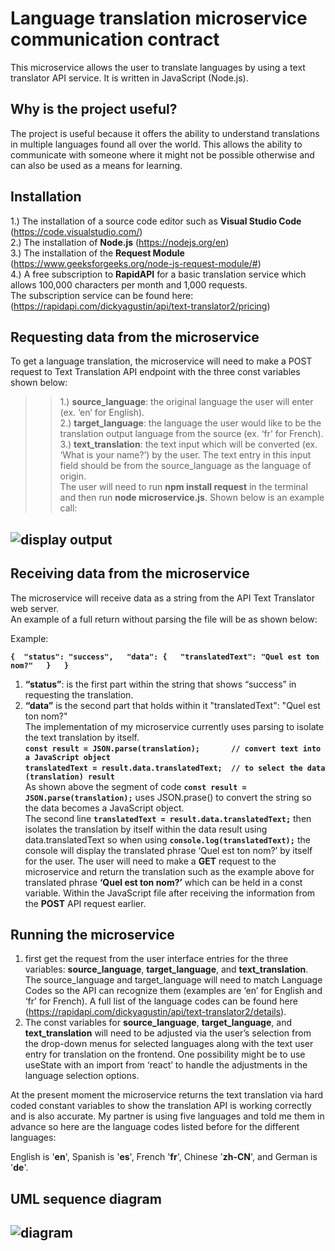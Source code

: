 # Language translation microservice communication contract

This microservice allows the user to translate languages by using a text translator API service. It is written in JavaScript (Node.js).

## Why is the project useful?

The project is useful because it offers the ability to understand translations in multiple languages found all over the world. This allows the ability to communicate with someone where it might not be possible otherwise and can also be used as a means for learning.

## Installation

1.) The installation of a source code editor such as **Visual Studio Code** (https://code.visualstudio.com/)  
2.) The installation of **Node.js** (https://nodejs.org/en)  
3.) The installation of the **Request Module** (https://www.geeksforgeeks.org/node-js-request-module/#)  
4.) A free subscription to **RapidAPI** for a basic translation service which allows 100,000 characters per month and 1,000 requests.  
    The subscription service can be found here: (https://rapidapi.com/dickyagustin/api/text-translator2/pricing)

## Requesting data from the microservice

To get a language translation, the microservice will need to make a POST request to Text Translation API endpoint with the three const variables shown below:    
>>1.)	**source_language**: the original language the user will enter (ex. ‘en’ for English).  
>>2.)	**target_language**: the language the user would like to be the translation output language from the source (ex. ‘fr’ for French).  
>>3.)	**text_translation**: the text input which will be converted (ex. ‘What is your name?’) by the user. The text entry in this input field should be from the     source_language as the language of origin.  
The user will need to run **npm install request** in the terminal and then run **node microservice.js**. Shown below is an example call:

![display output](https://user-images.githubusercontent.com/91235854/236703295-9cd4fc82-bfb5-411e-8280-256914e0d22e.png)
---

## Receiving data from the microservice

The microservice will receive data as a string from the API Text Translator web server.  
An example of a full return without parsing the file will be as shown below:  

Example:  

**`{ 
    "status": "success",  
    "data": {  
        "translatedText": "Quel est ton nom?"  
    }  
}  `**
1.	**“status”**: is the first part within the string that shows “success” in requesting the translation.  
2.	**“data”** is the second part that holds within it "translatedText": "Quel est ton nom?"  
The implementation of my microservice currently uses parsing to isolate the text translation by itself.  
**`const result = JSON.parse(translation);       // convert text into a JavaScript object`**  
**`translatedText = result.data.translatedText;  // to select the data (translation) result`**  
As shown above the segment of code **`const result = JSON.parse(translation);`** uses JSON.prase() to convert the string so the data becomes a JavaScript object.  
The second line **`translatedText = result.data.translatedText;`**  then isolates the translation by itself within the data result using data.translatedText so when using **`console.log(translatedText);`** the console will display the translated phrase ‘Quel est ton nom?’ by itself for the user.
The user will need to make a **GET** request to the microservice and return the translation such as the example above for translated phrase **‘Quel est ton nom?’** which can be held in a const variable. Within the JavaScript file after receiving the information from the **POST** API request earlier. 

## Running the microservice

1. first get the request from the user interface entries for the three variables: **source_language**, **target_language**, and **text_translation**.   The source_language and target_language will need to match Language Codes so the API can recognize them (examples are ‘en’ for English and ‘fr’ for French). A full list of the language codes can be found here (https://rapidapi.com/dickyagustin/api/text-translator2/details).
2. The const variables for **source_language**, **target_language**, and **text_translation** will need to be adjusted via the user’s selection from the drop-down menus for selected languages along with the text user entry for translation on the frontend. One possibility might be to use useState with an import from ‘react’ to handle the adjustments in the language selection options. 

At the present moment the microservice returns the text translation via hard coded constant variables to show the translation API is working correctly and is also accurate. My partner is using five languages and told me them in advance so here are the language codes listed before for the different languages:

English is '**en**', Spanish is '**es**', French '**fr**', Chinese '**zh-CN**', and German is '**de**'.

## UML sequence diagram

![diagram](https://user-images.githubusercontent.com/91235854/236703949-4cce281a-6cb9-4c8d-a842-87d4d02b37c0.png)
---










